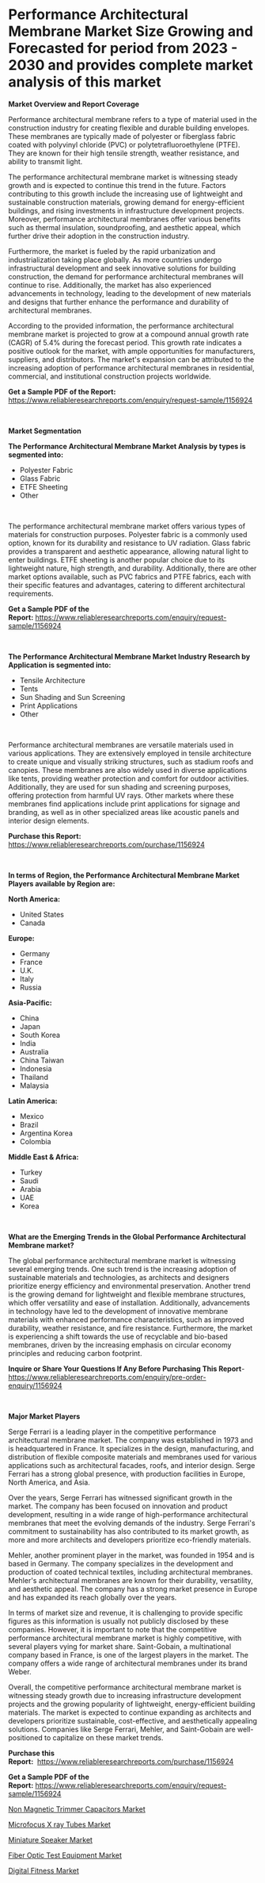 <p><h1>Performance Architectural Membrane Market Size Growing and Forecasted for period from 2023 - 2030 and provides complete market analysis of this market</h1></p><p><strong>Market Overview and Report Coverage</strong></p>
<p><p>Performance architectural membrane refers to a type of material used in the construction industry for creating flexible and durable building envelopes. These membranes are typically made of polyester or fiberglass fabric coated with polyvinyl chloride (PVC) or polytetrafluoroethylene (PTFE). They are known for their high tensile strength, weather resistance, and ability to transmit light.</p><p>The performance architectural membrane market is witnessing steady growth and is expected to continue this trend in the future. Factors contributing to this growth include the increasing use of lightweight and sustainable construction materials, growing demand for energy-efficient buildings, and rising investments in infrastructure development projects. Moreover, performance architectural membranes offer various benefits such as thermal insulation, soundproofing, and aesthetic appeal, which further drive their adoption in the construction industry.</p><p>Furthermore, the market is fueled by the rapid urbanization and industrialization taking place globally. As more countries undergo infrastructural development and seek innovative solutions for building construction, the demand for performance architectural membranes will continue to rise. Additionally, the market has also experienced advancements in technology, leading to the development of new materials and designs that further enhance the performance and durability of architectural membranes.</p><p>According to the provided information, the performance architectural membrane market is projected to grow at a compound annual growth rate (CAGR) of 5.4% during the forecast period. This growth rate indicates a positive outlook for the market, with ample opportunities for manufacturers, suppliers, and distributors. The market's expansion can be attributed to the increasing adoption of performance architectural membranes in residential, commercial, and institutional construction projects worldwide.</p></p>
<p><strong>Get a Sample PDF of the Report:</strong> <a href="https://www.reliableresearchreports.com/enquiry/request-sample/1156924">https://www.reliableresearchreports.com/enquiry/request-sample/1156924</a></p>
<p>&nbsp;</p>
<p><strong>Market Segmentation</strong></p>
<p><strong>The Performance Architectural Membrane Market Analysis by types is segmented into:</strong></p>
<p><ul><li>Polyester Fabric</li><li>Glass Fabric</li><li>ETFE Sheeting</li><li>Other</li></ul></p>
<p>&nbsp;</p>
<p><p>The performance architectural membrane market offers various types of materials for construction purposes. Polyester fabric is a commonly used option, known for its durability and resistance to UV radiation. Glass fabric provides a transparent and aesthetic appearance, allowing natural light to enter buildings. ETFE sheeting is another popular choice due to its lightweight nature, high strength, and durability. Additionally, there are other market options available, such as PVC fabrics and PTFE fabrics, each with their specific features and advantages, catering to different architectural requirements.</p></p>
<p><strong>Get a Sample PDF of the Report:</strong>&nbsp;<a href="https://www.reliableresearchreports.com/enquiry/request-sample/1156924">https://www.reliableresearchreports.com/enquiry/request-sample/1156924</a></p>
<p>&nbsp;</p>
<p><strong>The Performance Architectural Membrane Market Industry Research by Application is segmented into:</strong></p>
<p><ul><li>Tensile Architecture</li><li>Tents</li><li>Sun Shading and Sun Screening</li><li>Print Applications</li><li>Other</li></ul></p>
<p>&nbsp;</p>
<p><p>Performance architectural membranes are versatile materials used in various applications. They are extensively employed in tensile architecture to create unique and visually striking structures, such as stadium roofs and canopies. These membranes are also widely used in diverse applications like tents, providing weather protection and comfort for outdoor activities. Additionally, they are used for sun shading and screening purposes, offering protection from harmful UV rays. Other markets where these membranes find applications include print applications for signage and branding, as well as in other specialized areas like acoustic panels and interior design elements.</p></p>
<p><strong>Purchase this Report:</strong>&nbsp; <a href="https://www.reliableresearchreports.com/purchase/1156924">https://www.reliableresearchreports.com/purchase/1156924</a></p>
<p>&nbsp;</p>
<p><strong>In terms of Region, the Performance Architectural Membrane Market Players available by Region are:</strong></p>
<p>
    <p> <strong> North America: </strong>
        <ul>
            <li>United States</li>
            <li>Canada</li>
        </ul>
        </p> 
    <p> <strong> Europe: </strong>
        <ul>
            <li>Germany</li>
            <li>France</li>
            <li>U.K.</li>
            <li>Italy</li>
            <li>Russia</li>
        </ul>
        </p> 
    <p> <strong> Asia-Pacific: </strong>
        <ul>
            <li>China</li>
            <li>Japan</li>
            <li>South Korea</li>
            <li>India</li>
            <li>Australia</li>
            <li>China Taiwan</li>
            <li>Indonesia</li>
            <li>Thailand</li>
            <li>Malaysia</li>
        </ul>
        </p> 
    <p> <strong> Latin America: </strong>
        <ul>
            <li>Mexico</li>
            <li>Brazil</li>
            <li>Argentina Korea</li>
            <li>Colombia</li>
        </ul>
        </p> 
    <p> <strong> Middle East & Africa: </strong>
        <ul>
            <li>Turkey</li>
            <li>Saudi</li>
            <li>Arabia</li>
            <li>UAE</li>
            <li>Korea</li>
        </ul>
    </p>
    </p>
<p>&nbsp;</p>
<p><strong>What are the Emerging Trends in the Global Performance Architectural Membrane market?</strong></p>
<p><p>The global performance architectural membrane market is witnessing several emerging trends. One such trend is the increasing adoption of sustainable materials and technologies, as architects and designers prioritize energy efficiency and environmental preservation. Another trend is the growing demand for lightweight and flexible membrane structures, which offer versatility and ease of installation. Additionally, advancements in technology have led to the development of innovative membrane materials with enhanced performance characteristics, such as improved durability, weather resistance, and fire resistance. Furthermore, the market is experiencing a shift towards the use of recyclable and bio-based membranes, driven by the increasing emphasis on circular economy principles and reducing carbon footprint.</p></p>
<p><strong>Inquire or Share Your Questions If Any Before Purchasing This Report</strong>- <a href="https://www.reliableresearchreports.com/enquiry/pre-order-enquiry/1156924">https://www.reliableresearchreports.com/enquiry/pre-order-enquiry/1156924</a></p>
<p>&nbsp;</p>
<p><strong>Major Market Players</strong></p>
<p><p>Serge Ferrari is a leading player in the competitive performance architectural membrane market. The company was established in 1973 and is headquartered in France. It specializes in the design, manufacturing, and distribution of flexible composite materials and membranes used for various applications such as architectural facades, roofs, and interior design. Serge Ferrari has a strong global presence, with production facilities in Europe, North America, and Asia.</p><p>Over the years, Serge Ferrari has witnessed significant growth in the market. The company has been focused on innovation and product development, resulting in a wide range of high-performance architectural membranes that meet the evolving demands of the industry. Serge Ferrari's commitment to sustainability has also contributed to its market growth, as more and more architects and developers prioritize eco-friendly materials.</p><p>Mehler, another prominent player in the market, was founded in 1954 and is based in Germany. The company specializes in the development and production of coated technical textiles, including architectural membranes. Mehler's architectural membranes are known for their durability, versatility, and aesthetic appeal. The company has a strong market presence in Europe and has expanded its reach globally over the years.</p><p>In terms of market size and revenue, it is challenging to provide specific figures as this information is usually not publicly disclosed by these companies. However, it is important to note that the competitive performance architectural membrane market is highly competitive, with several players vying for market share. Saint-Gobain, a multinational company based in France, is one of the largest players in the market. The company offers a wide range of architectural membranes under its brand Weber.</p><p>Overall, the competitive performance architectural membrane market is witnessing steady growth due to increasing infrastructure development projects and the growing popularity of lightweight, energy-efficient building materials. The market is expected to continue expanding as architects and developers prioritize sustainable, cost-effective, and aesthetically appealing solutions. Companies like Serge Ferrari, Mehler, and Saint-Gobain are well-positioned to capitalize on these market trends.</p></p>
<p><strong>Purchase this Report:</strong>&nbsp;&nbsp;<a href="https://www.reliableresearchreports.com/purchase/1156924">https://www.reliableresearchreports.com/purchase/1156924</a></p>
<p></p>
<p><strong>Get a Sample PDF of the Report:</strong>&nbsp;<a href="https://www.reliableresearchreports.com/enquiry/request-sample/1156924">https://www.reliableresearchreports.com/enquiry/request-sample/1156924</a></p>
<p><p><a href="https://www.linkedin.com/pulse/non-magnetic-trimmer-capacitors-market-insights-players-forecast-5bjcc/">Non Magnetic Trimmer Capacitors Market</a></p><p><a href="https://www.linkedin.com/pulse/microfocus-x-ray-tubes-market-size-2023-2030-global-industrial-jdcjc/">Microfocus X ray Tubes Market</a></p><p><a href="https://www.linkedin.com/pulse/miniature-speaker-market-insights-players-forecast-till-e2j4c/">Miniature Speaker Market</a></p><p><a href="https://medium.com/@audieyost1952/fiber-optic-test-equipment-market-size-growth-forecast-2023-2030-f767c908bf8b">Fiber Optic Test Equipment Market</a></p><p><a href="https://medium.com/@beaugrant15/digital-fitness-market-size-growth-forecast-2023-2030-f89d5d8425e6">Digital Fitness Market</a></p></p>